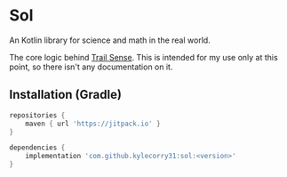 # Sol
An Kotlin library for science and math in the real world.

The core logic behind [Trail Sense](https://github.com/kylecorry31/Trail-Sense). This is intended for my use only at this point, so there isn't any documentation on it. 

## Installation (Gradle)
```gradle
repositories {
    maven { url 'https://jitpack.io' }
}

dependencies {
    implementation 'com.github.kylecorry31:sol:<version>'
}
```
